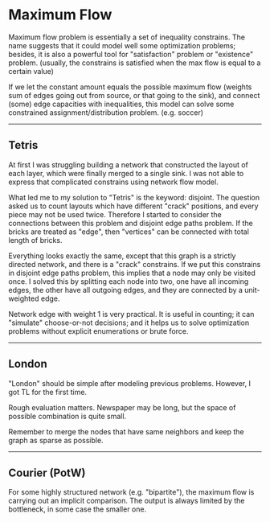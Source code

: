 # Maximum Flow



Maximum flow problem is essentially a set of inequality constrains. The name suggests that it could model well some optimization problems; besides, it is also a powerful tool for "satisfaction" problem or "existence" problem. (usually, the constrains is satisfied when the max flow is equal to a certain value)



If we let the constant amount equals the possible maximum flow (weights sum of edges going out from source, or that going to the sink), and connect (some) edge capacities with inequalities, this model can solve some constrained assignment/distribution problem. (e.g. soccer)



---

## Tetris

At first I was struggling building a network that constructed the layout of each layer, which were finally merged to a single sink. I was not able to express that complicated constrains using network flow model.

What led me to my solution to "Tetris" is the keyword: disjoint. The question asked us to count layouts which have different "crack" positions, and every piece may not be used twice. Therefore I started to consider the connections between this problem and disjoint edge paths problem. If the bricks are  treated as "edge", then "vertices" can be connected with total length of bricks.

Everything looks exactly the same, except that this graph is a strictly directed network, and there is a "crack" constrains. If we put this constrains in disjoint edge paths problem, this implies that a node may only be visited once. I solved this by splitting each node into two, one have all incoming edges, the other have all outgoing edges, and they are connected by a unit-weighted edge.



Network edge with weight 1 is very practical. It is useful in counting; it can "simulate" choose-or-not decisions; and it helps us to solve optimization problems without explicit enumerations or brute force.



---

## London

"London" should be simple after modeling previous problems. However, I got TL for the first time.

Rough evaluation matters. Newspaper may be long, but the space of possible combination is quite small.



Remember to merge the nodes that have same neighbors and keep the graph as sparse as possible.

---

## Courier (PotW)

For some highly structured network (e.g. "bipartite"), the maximum flow is carrying out an implicit comparison. The output is always limited by the bottleneck, in some case the smaller one.
